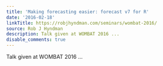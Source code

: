 ```yaml
---
title: 'Making forecasting easier: forecast v7 for R'
date: '2016-02-18'
linkTitle: https://robjhyndman.com/seminars/wombat-2016/
source: Rob J Hyndman
description: Talk given at WOMBAT 2016 ...
disable_comments: true
---
```

Talk given at WOMBAT 2016 ...